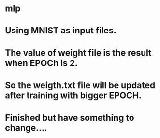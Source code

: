 # mlp
# Using MNIST as input files.
# The value of weight file is the result when EPOCh is 2.
# So the weigth.txt file will be updated after training with bigger EPOCH.
# Finished but have something to change....
